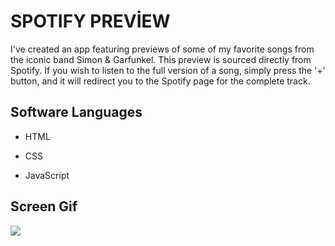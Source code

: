 <h1>SPOTIFY PREVİEW</h1>

I've created an app featuring previews of some of my favorite songs from the iconic band Simon & Garfunkel. This preview is sourced directly from Spotify. If you wish to listen to the full version of a song, simply press the '+' button, and it will redirect you to the Spotify page for the complete track.

<h2> Software Languages </h2>

- HTML

- CSS

- JavaScript

<h2> Screen Gif </h2>

![](gijack.gif)